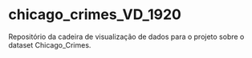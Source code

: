 # chicago_crimes_VD_1920
Repositório da cadeira de visualização de dados para o projeto sobre o dataset Chicago_Crimes.
